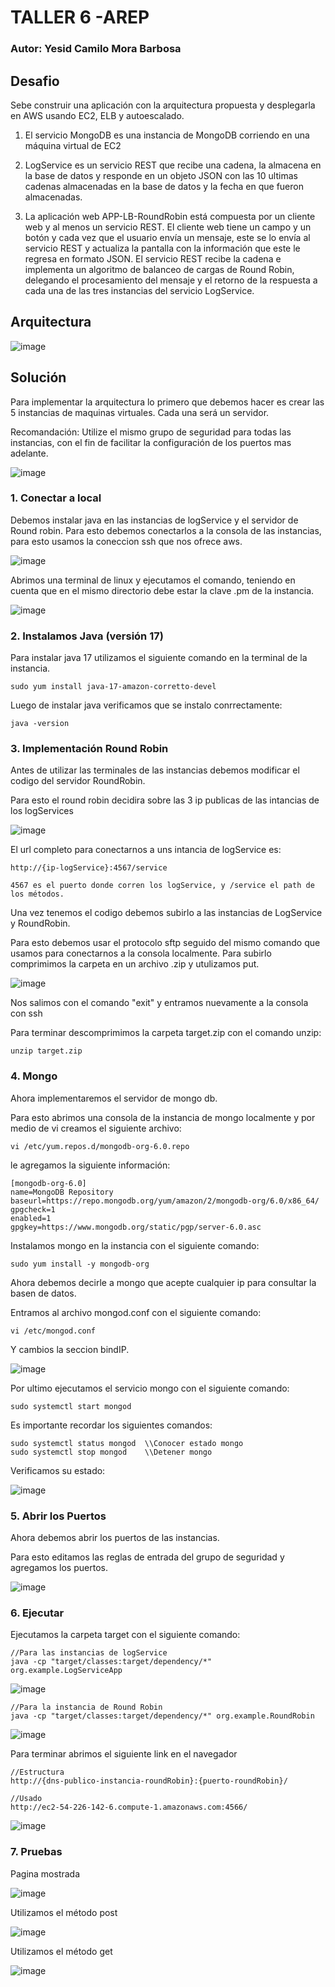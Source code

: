 # TALLER 6 -AREP

### Autor: Yesid Camilo Mora Barbosa

## Desafio

Sebe construir una aplicación con la arquitectura propuesta y desplegarla en AWS usando EC2, ELB y autoescalado.

1. El servicio MongoDB es una instancia de MongoDB corriendo en una máquina virtual de EC2

2. LogService es un servicio REST que recibe una cadena, la almacena en la base de datos y responde en un objeto JSON con las 10 ultimas cadenas almacenadas en la base de datos y la fecha en que fueron almacenadas.

3. La aplicación web APP-LB-RoundRobin está compuesta por un cliente web y al menos un servicio REST. El cliente web tiene un campo y un botón y cada vez que el usuario envía un mensaje, este se lo envía al servicio REST y actualiza la pantalla con la información que este le regresa en formato JSON. El servicio REST recibe la cadena e implementa un algoritmo de balanceo de cargas de Round Robin, delegando el procesamiento del mensaje y el retorno de la respuesta a cada una de las tres instancias del servicio LogService.

## Arquitectura

![image](https://user-images.githubusercontent.com/98135134/224865848-e436a1af-aa7b-4292-9499-107052cd90fc.png)

## Solución

Para implementar la arquitectura lo primero que debemos hacer es crear las 5 instancias de maquinas virtuales. 
Cada una será un servidor.

Recomandación: Utilize el mismo grupo de seguridad para todas las instancias, con el fin de facilitar la configuración de los puertos mas adelante.

![image](https://user-images.githubusercontent.com/98135134/224521866-4d9279e9-17c7-47d9-9c2d-edb16867f8ce.png)


### 1. Conectar a local

Debemos instalar java en las instancias de logService y el servidor de Round robin.
Para esto debemos conectarlos a la consola de las instancias, para esto usamos la coneccion ssh que nos ofrece aws.

![image](https://user-images.githubusercontent.com/98135134/224522078-4b31bca0-c20d-4de7-95f8-27b565c00190.png)

Abrimos una terminal de linux y ejecutamos el comando, teniendo en cuenta que en el mismo directorio debe estar la clave .pm de la instancia.

![image](https://user-images.githubusercontent.com/98135134/224522087-40551feb-8157-418d-a443-ebf189d204f1.png)


### 2. Instalamos Java (versión 17)

Para instalar java 17 utilizamos el siguiente comando en la terminal de la instancia.

```
sudo yum install java-17-amazon-corretto-devel
```

Luego de instalar java verificamos que se instalo conrrectamente:

```
java -version
```

### 3. Implementación Round Robin

Antes de utilizar las terminales de las instancias debemos modificar el codigo del servidor RoundRobin.

Para esto el round robin decidira sobre las 3 ip publicas de las intancias de los logServices

![image](https://user-images.githubusercontent.com/98135134/224867781-4e229b8d-8b6d-405c-b017-3b73209ba4de.png)

El url completo para conectarnos a uns intancia de logService es:

```
http://{ip-logService}:4567/service

4567 es el puerto donde corren los logService, y /service el path de los métodos.
```

Una vez tenemos el codigo debemos subirlo a las instancias de LogService y RoundRobin.

Para esto debemos usar el protocolo sftp seguido del mismo comando que usamos para conectarnos a la consola localmente.
Para subirlo comprimimos la carpeta en un archivo .zip y utulizamos put.

![image](https://user-images.githubusercontent.com/98135134/224522115-fd331fe3-d139-4e1f-b0e1-91ee475e6e54.png)

Nos salimos con el comando "exit" y entramos nuevamente a la consola con ssh

Para terminar descomprimimos la carpeta target.zip con el comando unzip:

```
unzip target.zip
```

### 4. Mongo

Ahora implementaremos el servidor de mongo db.

Para esto abrimos una consola de la instancia de mongo localmente y por medio de vi creamos el siguiente archivo:

```
vi /etc/yum.repos.d/mongodb-org-6.0.repo
```

le agregamos la siguiente información:

```
[mongodb-org-6.0]
name=MongoDB Repository
baseurl=https://repo.mongodb.org/yum/amazon/2/mongodb-org/6.0/x86_64/
gpgcheck=1
enabled=1
gpgkey=https://www.mongodb.org/static/pgp/server-6.0.asc
```

Instalamos mongo en la instancia con el siguiente comando:

```
sudo yum install -y mongodb-org
```

Ahora debemos decirle a mongo que acepte cualquier ip para consultar la basen de datos.

Entramos al archivo mongod.conf con el siguiente comando:

```
vi /etc/mongod.conf
```

Y cambios la seccion bindIP.

![image](https://user-images.githubusercontent.com/98135134/224869960-4fd4b318-8d97-4f47-bcd0-7e7ad0c48a8d.png)

Por ultimo ejecutamos el servicio mongo con el siguiente comando:

```
sudo systemctl start mongod
```

Es importante recordar los siguientes comandos:

```
sudo systemctl status mongod  \\Conocer estado mongo
sudo systemctl stop mongod    \\Detener mongo
```

Verificamos su estado:

![image](https://user-images.githubusercontent.com/98135134/224521878-4e38ff17-b203-43b6-9e0a-b2829f4b4092.png)



### 5. Abrir los Puertos

Ahora debemos abrir los puertos de las instancias.

Para esto editamos las reglas de entrada del grupo de seguridad y agregamos los puertos.

![image](https://user-images.githubusercontent.com/98135134/224521994-78b04b60-bfeb-4f94-9c5a-6d4829e36830.png)


### 6. Ejecutar

Ejecutamos la carpeta target con el siguiente comando:

```
//Para las instancias de logService
java -cp "target/classes:target/dependency/*" org.example.LogServiceApp
```

![image](https://user-images.githubusercontent.com/98135134/224521972-c58697b7-14c2-4a84-a41d-2c085df17005.png)

```
//Para la instancia de Round Robin
java -cp "target/classes:target/dependency/*" org.example.RoundRobin
```

![image](https://user-images.githubusercontent.com/98135134/224521946-0913afa7-237d-40da-a999-99533b901d08.png)

Para terminar abrimos el siguiente link en el navegador

```
//Estructura
http://{dns-publico-instancia-roundRobin}:{puerto-roundRobin}/

//Usado
http://ec2-54-226-142-6.compute-1.amazonaws.com:4566/
```

![image](https://user-images.githubusercontent.com/98135134/224522018-f2b75d38-2ad3-48a4-bd54-24f3881863db.png)


### 7. Pruebas

Pagina mostrada

![image](https://user-images.githubusercontent.com/98135134/224522031-fe04da20-f5f4-4f79-8b1b-010769f7fb35.png)

Utilizamos el método post

![image](https://user-images.githubusercontent.com/98135134/224522038-98f689e7-e439-4ea7-8066-781f3951a91d.png)

Utilizamos el método get

![image](https://user-images.githubusercontent.com/98135134/224522050-4cbca0fa-cca4-4b89-92d7-5b6d9edd8bb4.png)
